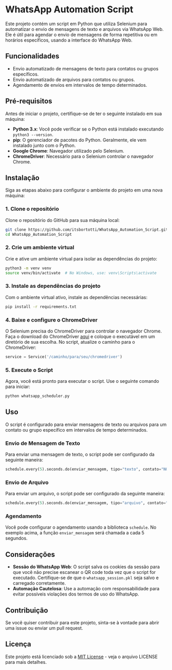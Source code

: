
# WhatsApp Automation Script

Este projeto contém um script em Python que utiliza Selenium para automatizar o envio de mensagens de texto e arquivos via WhatsApp Web. Ele é útil para agendar o envio de mensagens de forma repetitiva ou em horários específicos, usando a interface do WhatsApp Web.

## Funcionalidades

- Envio automatizado de mensagens de texto para contatos ou grupos específicos.
- Envio automatizado de arquivos para contatos ou grupos.
- Agendamento de envios em intervalos de tempo determinados.

## Pré-requisitos

Antes de iniciar o projeto, certifique-se de ter o seguinte instalado em sua máquina:

- **Python 3.x**: Você pode verificar se o Python está instalado executando `python3 --version`.
- **pip**: O gerenciador de pacotes do Python. Geralmente, ele vem instalado junto com o Python.
- **Google Chrome**: Navegador utilizado pelo Selenium.
- **ChromeDriver**: Necessário para o Selenium controlar o navegador Chrome.

## Instalação

Siga as etapas abaixo para configurar o ambiente do projeto em uma nova máquina:

### 1. Clone o repositório

Clone o repositório do GitHub para sua máquina local:

```bash
git clone https://github.com/itsbortotti/WhatsApp_Automation_Script.git
cd WhatsApp_Automation_Script
```

### 2. Crie um ambiente virtual

Crie e ative um ambiente virtual para isolar as dependências do projeto:

```bash
python3 -m venv venv
source venv/bin/activate  # No Windows, use: venv\Scripts\activate
```

### 3. Instale as dependências do projeto

Com o ambiente virtual ativo, instale as dependências necessárias:

```bash
pip install -r requirements.txt
```

### 4. Baixe e configure o ChromeDriver

O Selenium precisa do ChromeDriver para controlar o navegador Chrome. Faça o download do ChromeDriver [aqui](https://sites.google.com/chromium.org/driver/downloads) e coloque o executável em um diretório de sua escolha. No script, atualize o caminho para o ChromeDriver:

```python
service = Service('/caminho/para/seu/chromedriver')
```

### 5. Execute o Script

Agora, você está pronto para executar o script. Use o seguinte comando para iniciar:

```bash
python whatsapp_scheduler.py
```

## Uso

O script é configurado para enviar mensagens de texto ou arquivos para um contato ou grupo específico em intervalos de tempo determinados.

### Envio de Mensagem de Texto

Para enviar uma mensagem de texto, o script pode ser configurado da seguinte maneira:

```python
schedule.every(5).seconds.do(enviar_mensagem, tipo="texto", contato="NOME_DO_CONTATO", conteudo="Olá, esta é uma mensagem automática.")
```

### Envio de Arquivo

Para enviar um arquivo, o script pode ser configurado da seguinte maneira:

```python
schedule.every(5).seconds.do(enviar_mensagem, tipo="arquivo", contato="NOME_DO_CONTATO", conteudo="/caminho/para/seu/arquivo.pdf")
```

### Agendamento

Você pode configurar o agendamento usando a biblioteca `schedule`. No exemplo acima, a função `enviar_mensagem` será chamada a cada 5 segundos.

## Considerações

- **Sessão do WhatsApp Web**: O script salva os cookies da sessão para que você não precise escanear o QR code toda vez que o script for executado. Certifique-se de que o `whatsapp_session.pkl` seja salvo e carregado corretamente.
- **Automação Cautelosa**: Use a automação com responsabilidade para evitar possíveis violações dos termos de uso do WhatsApp.

## Contribuição

Se você quiser contribuir para este projeto, sinta-se à vontade para abrir uma issue ou enviar um pull request.

## Licença

Este projeto está licenciado sob a [MIT License](https://opensource.org/licenses/MIT) - veja o arquivo LICENSE para mais detalhes.
